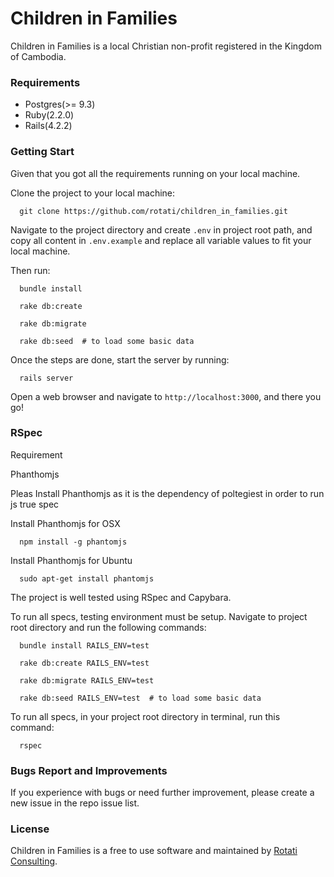 # Children in Families

Children in Families is a local Christian non-profit registered in the Kingdom of Cambodia.

### Requirements

* Postgres(>= 9.3)
* Ruby(2.2.0)
* Rails(4.2.2)

### Getting Start

Given that you got all the requirements running on your local machine.


Clone the project to your local machine:

```
  git clone https://github.com/rotati/children_in_families.git
```

Navigate to the project directory and create `.env` in project root path, and copy all content in `.env.example` and replace all variable values to fit your local machine.

Then run:

```
  bundle install

  rake db:create

  rake db:migrate

  rake db:seed  # to load some basic data
```

Once the steps are done, start the server by running:

```
  rails server
```

Open a web browser and navigate to `http://localhost:3000`, and there you go!

### RSpec

Requirement

  Phanthomjs

  Pleas Install Phanthomjs as it is the dependency of poltegiest in order to run js true spec

  Install Phanthomjs for OSX

  ```
    npm install -g phantomjs
  ```

  Install Phanthomjs for Ubuntu

  ```
    sudo apt-get install phantomjs
  ```

The project is well tested using RSpec and Capybara.

To run all specs, testing environment must be setup.
Navigate to project root directory and run the following commands:

```
  bundle install RAILS_ENV=test

  rake db:create RAILS_ENV=test

  rake db:migrate RAILS_ENV=test

  rake db:seed RAILS_ENV=test  # to load some basic data
```

To run all specs, in your project root directory in terminal, run this command:

```
  rspec
```

### Bugs Report and Improvements

If you experience with bugs or need further improvement, please create a new issue in the repo issue list.

### License

Children in Families is a free to use software and maintained by [Rotati Consulting](http://www.rotati.com/).
